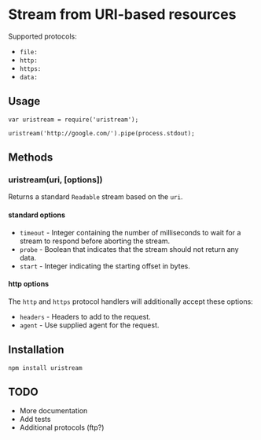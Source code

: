 # Stream from URI-based resources

Supported protocols:

* `file:`
* `http:`
* `https:`
* `data:`

## Usage

    var uristream = require('uristream');

    uristream('http://google.com/').pipe(process.stdout);

## Methods

### uristream(uri, [options])

Returns a standard `Readable` stream based on the `uri`.

#### standard options

* `timeout` - Integer containing the number of milliseconds to wait for a stream to respond before aborting the stream.
* `probe` - Boolean that indicates that the stream should not return any data.
* `start` - Integer indicating the starting offset in bytes.

#### http options

The `http` and `https` protocol handlers will additionally accept these options:

* `headers` - Headers to add to the request.
* `agent` - Use supplied agent for the request.

## Installation

    npm install uristream

## TODO

* More documentation
* Add tests
* Additional protocols (ftp?)

